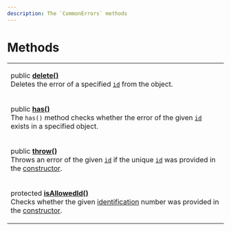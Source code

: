 ```yaml
---
description: The `CommonErrors` methods
---
```


# Methods

|                                                                                                                                                                                                                                                                                                                     |
| ------------------------------------------------------------------------------------------------------------------------------------------------------------------------------------------------------------------------------------------------------------------------------------------------------------------- |
| <p>public <a href="delete.md"><strong>delete()</strong></a><strong></strong><br><strong></strong>Deletes the error of a specified <a href="./#id-errorid"><code>id</code></a> from the object.</p>                                                                                                                  |
| <p>public <a href="has.md"><strong>has()</strong></a><strong></strong><br><strong></strong>The <code>has()</code> method checks whether the error of the given <a href="has.md#id-errorid"><code>id</code></a> exists in a specified object.</p>                                                                    |
| <p>public <a href="throw.md"><strong>throw()</strong></a><strong></strong><br><strong></strong>Throws an error of the given <a href="./#id-errorid"><code>id</code></a> if the unique <a href="../constructor.md#...id-id"><code>id</code></a> was provided in the <a href="../constructor.md">constructor</a>.</p> |
| <p>protected <a href="isallowedid.md"><strong>isAllowedId()</strong></a><strong></strong><br><strong></strong>Checks whether the given <a href="../../getting-started/basic-concepts.md#unique-identification">identification</a> number was provided in the <a href="../constructor.md">constructor</a>.</p>       |
